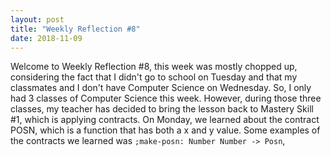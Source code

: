 ```yaml
---
layout: post
title: "Weekly Reflection #8"
date: 2018-11-09
---
```


Welcome to Weekly Reflection #8, this week was mostly chopped up, considering the fact that I didn't go to school on Tuesday and that my classmates and I don't have Computer Science on Wednesday. So, I only had 3 classes of Computer Science this week. However, during those three classes, my teacher has decided to bring the lesson back to Mastery Skill #1, which is applying contracts. On Monday, we learned about the contract POSN, which is a function that has both a x and y value. Some examples of the contracts we learned was ```;make-posn: Number Number -> Posn```, 
